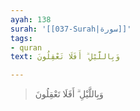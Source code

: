```yaml
---
ayah: 138
surah: '[[037-Surah|سورة]]'
tags:
- quran
text: وَبِاللَّيْلِ ۗ أَفَلَا تَعْقِلُونَ

---
```

> وَبِاللَّيْلِ ۗ أَفَلَا تَعْقِلُونَ
